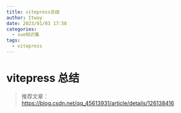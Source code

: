 ```yaml
---
title: vitepress总结
author: Itway
date: 2023/01/03 17:58
categories:
  - vue知识集
tags:
  - vitepress
---
```


# vitepress 总结

> 推荐文章：https://blog.csdn.net/qq_45613931/article/details/126138416
